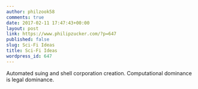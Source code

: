```yaml
---
author: philzook58
comments: true
date: 2017-02-11 17:47:43+00:00
layout: post
link: https://www.philipzucker.com/?p=647
published: false
slug: Sci-Fi Ideas
title: Sci-Fi Ideas
wordpress_id: 647
---
```


Automated suing and shell corporation creation. Computational dominance is legal dominance.


